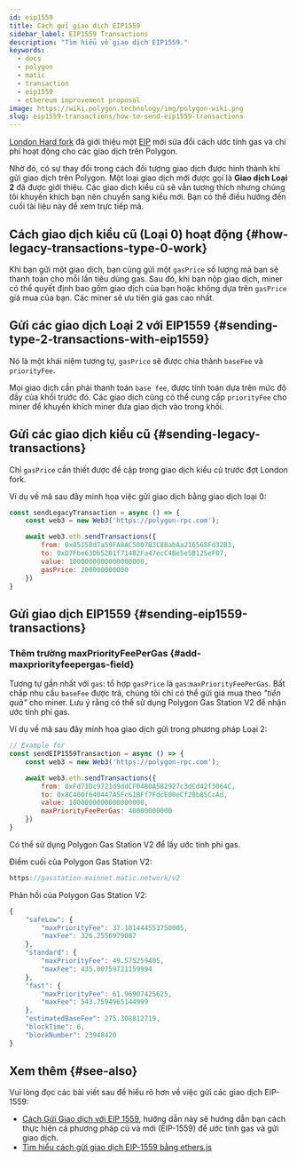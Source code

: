 ```yaml
---
id: eip1559
title: Cách gửi giao dịch EIP1559
sidebar_label: EIP1559 Transactions
description: "Tìm hiểu về giao dịch EIP1559."
keywords:
  - docs
  - polygon
  - matic
  - transaction
  - eip1559
  - ethereum improvement proposal
image: https://wiki.polygon.technology/img/polygon-wiki.png
slug: eip1559-transactions/how-to-send-eip1559-transactions
---
```


[London Hard fork](https://blog.polygon.technology/eip-1559-upgrades-are-going-live-on-polygon-mainnet/) đã giới thiệu một [EIP](https://eips.ethereum.org/EIPS/eip-1559) mới sửa đổi cách ước tính gas và chi phí hoạt động cho các giao dịch trên Polygon.

Nhờ đó, có sự thay đổi trong cách đối tượng giao dịch được hình thành khi gửi giao dịch trên Polygon. Một loại giao dịch mới được gọi là **Giao dịch Loại 2** đã được giới thiệu. Các giao dịch kiểu cũ sẽ vẫn tương thích nhưng chúng tôi khuyến khích bạn nên chuyển sang kiểu mới. Bạn có thể điều hướng đến cuối tài liệu này để xem trực tiếp mã.

## Cách giao dịch kiểu cũ (Loại 0) hoạt động {#how-legacy-transactions-type-0-work}

Khi bạn gửi một giao dịch, bạn cũng gửi một `gasPrice` số lượng mà bạn sẽ thanh toán cho mỗi lần tiêu dùng gas. Sau đó, khi bạn nộp giao dịch, miner có thể quyết định bao gồm giao dịch của bạn hoặc không dựa trên `gasPrice` giá mua của bạn. Các miner sẽ ưu tiên giá gas cao nhất.

## Gửi các giao dịch Loại 2 với EIP1559 {#sending-type-2-transactions-with-eip1559}

Nó là một khái niệm tương tự, `gasPrice` sẽ được chia thành `baseFee` và `priorityFee`.

Mọi giao dịch cần phải thanh toán `base fee`, được tính toán dựa trên mức độ đầy của khối trước đó. Các giao dịch cũng có thể cung cấp `priorityFee` cho miner để khuyến khích miner đưa giao dịch vào trong khối.

## Gửi các giao dịch kiểu cũ {#sending-legacy-transactions}

Chỉ `gasPrice` cần thiết được đề cập trong giao dịch kiểu cũ trước đợt London fork.

Ví dụ về mã sau đây minh họa việc gửi giao dịch bằng giao dịch loại 0:

```jsx
const sendLegacyTransaction = async () => {
    const web3 = new Web3('https://polygon-rpc.com');

    await web3.eth.sendTransactions({
        from: 0x05158d7a59FA8AC5007B3C8BabAa216568Fd32B3,
        to: 0xD7Fbe63Db5201f71482Fa47ecC4Be5e5B125eF07,
        value: 1000000000000000000,
        gasPrice: 200000000000
    })
}
```

## Gửi giao dịch EIP1559 {#sending-eip1559-transactions}

### Thêm trường maxPriorityFeePerGas {#add-maxpriorityfeepergas-field}

Tương tự gần nhất với `gas`: tổ hợp `gasPrice` là `gas`:`maxPriorityFeePerGas`. Bất chấp nhu cầu `baseFee` được trả, chúng tôi chỉ có thể gửi giá mua theo *"tiền quà"* cho miner. Lưu ý rằng có thể sử dụng Polygon Gas Station V2 để nhận ước tính phí gas.

Ví dụ về mã sau đây minh họa giao dịch gửi trong phương pháp Loại 2:

```jsx
// Example for
const sendEIP1559Transaction = async () => {
    const web3 = new Web3('https://polygon-rpc.com');

    await web3.eth.sendTransactions({
        from: 0xFd71Dc9721d9ddCF0480A582927c3dCd42f3064C,
        to: 0x8C400f640447A5Fc61BFf7FdcE00eCf20b85CcAd,
        value: 1000000000000000000,
        maxPriorityFeePerGas: 40000000000
    })
}
```

Có thể sử dụng Polygon Gas Station V2 để lấy ước tính phí gas.

Điểm cuối của Polygon Gas Station V2:

```jsx
https://gasstation-mainnet.matic.network/v2
```

Phản hồi của Polygon Gas Station V2:

```jsx
{
	"safeLow": {
		"maxPriorityFee": 37.181444553750005,
		"maxFee": 326.2556979087
	},
	"standard": {
		"maxPriorityFee": 49.575259405,
		"maxFee": 435.00759721159994
	},
	"fast": {
		"maxPriorityFee": 61.96907425625,
		"maxFee": 543.7594965144999
	},
	"estimatedBaseFee": 275.308812719,
	"blockTime": 6,
	"blockNumber": 23948420
}
```

## Xem thêm {#see-also}

Vui lòng đọc các bài viết sau để hiểu rõ hơn về việc gửi các giao dịch EIP-1559:

* [Cách Gửi Giao dịch với EIP 1559](https://docs.alchemy.com/alchemy/guides/eip-1559/send-tx-eip-1559), hướng dẫn này sẽ hướng dẫn bạn cách thực hiện cả phương pháp cũ và mới (EIP-1559) để ước tính gas và gửi giao dịch.
* [Tìm hiểu cách gửi giao dịch EIP-1559 bằng ethers.js](https://www.quicknode.com/guides/web3-sdks/how-to-send-an-eip-1559-transaction)
